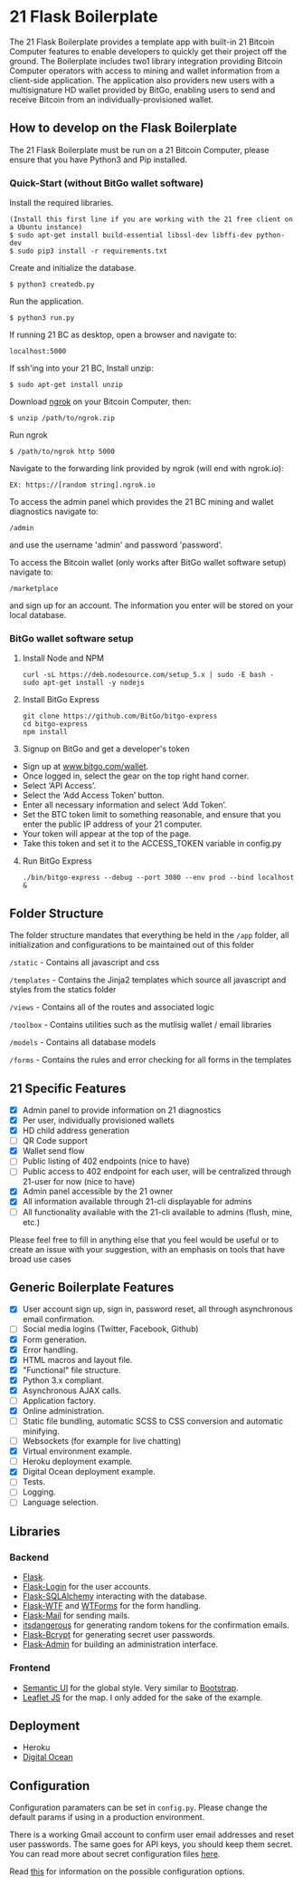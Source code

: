 # 21 Flask Boilerplate

The 21 Flask Boilerplate provides a template app with built-in 21 Bitcoin Computer features to enable developers to quickly get their project off the ground.  The Boilerplate includes two1 library integration providing Bitcoin Computer operators  with access to mining and wallet information from a client-side application. The application also providers new users with a multisignature HD wallet provided by BitGo, enabling users to send and receive Bitcoin from an individually-provisioned wallet.

## How to develop on the Flask Boilerplate

The 21 Flask Boilerplate must be run on a 21 Bitcoin Computer, please ensure that you have Python3 and Pip installed.

### Quick-Start (without BitGo wallet software)

Install the required libraries. 
```
(Install this first line if you are working with the 21 free client on a Ubuntu instance)
$ sudo apt-get install build-essential libssl-dev libffi-dev python-dev
$ sudo pip3 install -r requirements.txt
```
Create and initialize the database.
```
$ python3 createdb.py
```
Run the application.
```
$ python3 run.py
```
If running 21 BC as desktop, open a browser and navigate to:
```
localhost:5000
```
If ssh'ing into your 21 BC, Install unzip:
``` 
$ sudo apt-get install unzip
```
 Download [ngrok](https://ngrok.com) on your Bitcoin Computer, then:
``` 
$ unzip /path/to/ngrok.zip
```
Run ngrok
```
$ /path/to/ngrok http 5000
```
Navigate to the forwarding link provided by ngrok (will end with ngrok.io): 
```
EX: https://[random string].ngrok.io
```
To access the admin panel which provides the 21 BC mining and wallet diagnostics navigate to:
```
/admin
```
and use the username 'admin' and password 'password'.

To access the Bitcoin wallet (only works after BitGo wallet software setup) navigate to: 
```
/marketplace
```
and sign up for an account. The information you enter will be stored on your local database.
### BitGo wallet software setup

1. Install Node and NPM
	```
	curl -sL https://deb.nodesource.com/setup_5.x | sudo -E bash -
	sudo apt-get install -y nodejs
	```

2. Install BitGo Express
	```
	git clone https://github.com/BitGo/bitgo-express
	cd bitgo-express
	npm install
	```

3. Signup on BitGo and get a developer's token
  * Sign up at www.bitgo.com/wallet.
  * Once logged in, select the gear on the top right hand corner.
  * Select ‘API Access’.
  * Select the ‘Add Access Token’ button.
  * Enter all necessary information and select ‘Add Token’.
  * Set the BTC token limit to something reasonable, and ensure that you enter the public IP address of your 21 computer.
  * Your token will appear at the top of the page.
  * Take this token and set it to the ACCESS_TOKEN variable in config.py 

4. Run BitGo Express
	```
	./bin/bitgo-express --debug --port 3080 --env prod --bind localhost &
	```

## Folder Structure

The folder structure mandates that everything be held in the ``/app`` folder, all initialization and configurations to be maintained out of this folder

``/static`` - Contains all javascript and css

``/templates`` - Contains the Jinja2 templates which source all javascript and styles from the statics folder

``/views`` - Contains all of the routes and associated logic

``/toolbox`` - Contains utilities such as the mutlisig wallet / email libraries

``/models`` - Contains all database models

``/forms`` - Contains the rules and error checking for all forms in the templates

## 21 Specific Features

- [x] Admin panel to provide information on 21 diagnostics
- [x] Per user, individually provisioned wallets
- [x] HD child address generation
- [ ] QR Code support
- [x] Wallet send flow
- [ ] Public listing of 402 endpoints (nice to have)
- [ ] Public access to 402 endpoint for each user, will be centralized through 21-user for now (nice to have)
- [x] Admin panel accessible by the 21 owner
- [x] All information available through 21-cli displayable for admins
- [ ] All functionality available with the 21-cli available to admins (flush, mine, etc.)

Please feel free to fill in anything else that you feel would be useful or to create an issue with your suggestion, with an emphasis on tools that have broad use cases

## Generic Boilerplate Features

- [x] User account sign up, sign in, password reset, all through asynchronous email confirmation.
- [ ] Social media logins (Twitter, Facebook, Github) 
- [x] Form generation.
- [x] Error handling.
- [x] HTML macros and layout file.
- [x] "Functional" file structure.
- [x] Python 3.x compliant.
- [x] Asynchronous AJAX calls.
- [ ] Application factory.
- [x] Online administration.
- [ ] Static file bundling, automatic SCSS to CSS conversion and automatic minifying.
- [ ] Websockets (for example for live chatting)
- [x] Virtual environment example.
- [ ] Heroku deployment example.
- [x] Digital Ocean deployment example.
- [ ] Tests.
- [ ] Logging.
- [ ] Language selection.

## Libraries

### Backend

- [Flask](http://flask.pocoo.org/).
- [Flask-Login](https://flask-login.readthedocs.org/en/latest/) for the user accounts.
- [Flask-SQLAlchemy](https://pythonhosted.org/Flask-SQLAlchemy/) interacting with the database.
- [Flask-WTF](https://flask-wtf.readthedocs.org/en/latest/) and [WTForms](https://wtforms.readthedocs.org/en/latest/) for the form handling.
- [Flask-Mail](https://pythonhosted.org/Flask-Mail/) for sending mails.
- [itsdangerous](http://pythonhosted.org/itsdangerous/) for generating random tokens for the confirmation emails.
- [Flask-Bcrypt](https://flask-bcrypt.readthedocs.org/en/latest/) for generating secret user passwords.
- [Flask-Admin](https://flask-admin.readthedocs.org/en/latest/) for building an administration interface.

### Frontend

- [Semantic UI](http://semantic-ui.com/) for the global style. Very similar to [Bootstrap](http://getbootstrap.com/).
- [Leaflet JS](http://leafletjs.com/) for the map. I only added for the sake of the example.

## Deployment

- Heroku
- [Digital Ocean](deployment/Digital-Ocean.md)


## Configuration

Configuration paramaters can be set in ``config.py``. Please change the default params if using in a production environment.

There is a working Gmail account to confirm user email addresses and reset user passwords. The same goes for API keys, you should keep them secret. You can read more about secret configuration files [here](https://exploreflask.com/configuration.html).

Read [this](http://flask.pocoo.org/docs/0.10/config/) for information on the possible configuration options.



